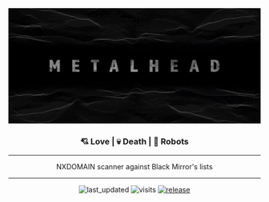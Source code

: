 <div align="center">
  <img src=".github/images/logo.jpg"
       width="600"
       alt="logo"
       longdesc="https://github.com/T145/metalhead/master/README.md" />
  <h3>💘 Love | 💀 Death | 🤖 Robots</h3>
  <hr>
  <p>NXDOMAIN scanner against Black Mirror's lists</p>
  <hr>
  <img src="https://badges.pufler.dev/updated/T145/metalhead"
       alt="last_updated"
       longdesc="https://pufler.dev/git-badges/"
       crossorigin="anonymous"
       referrerpolicy="no-referrer" />
  <img src="https://badges.pufler.dev/visits/T145/metalhead"
       alt="visits"
       longdesc="https://pufler.dev/git-badges/"
       crossorigin="anonymous"
       referrerpolicy="no-referrer" />
  <a href="https://github.com/T145/metalhead/commits/master.atom">
    <img src="https://img.shields.io/static/v1?logo=rss&label=RSS&message=feed&color=FFA500"
        alt="release"
        longdesc="https://github.com/badges/shields/"
        crossorigin="anonymous"
        referrerpolicy="no-referrer" />
  </a>
</div>
